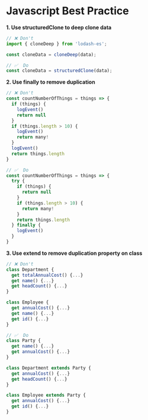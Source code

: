 # Javascript Best Practice 

**1. Use structuredClone to deep clone data**

```javascript
// ❌ Don't 
import { cloneDeep } from 'lodash-es';

const cloneData = cloneDeep(data);

// ✅  Do 
const cloneData = structuredClone(data);
```

**2. Use finally to remove duplication**

```javascript
// ❌ Don't 
const countNumberOfThings = things => {
  if (things) {
    logEvent()
    return null
  }
  if (things.length > 10) {
    logEvent()
    return many!
  }
  logEvent()
  return things.length
}

// ✅  Do
const countNumberOfThings = things => {
  try {
    if (things) {
      return null
    }
    if (things.length > 10) {
      return many!
    }
    return things.length
  } finally {
    logEvent()
  }
}
```

**3. Use extend to remove duplication property on class**
```javascript
// ❌ Don't
class Department {
  get totalAnnualCost() {...}
  get name() {...}
  get headCount() {...}
}

class Employee {
  get annualCost() {...}
  get name() {...}
  get id() {...}
}

// ✅  Do
class Party {
  get name() {...}
  get annualCost() {...}
}

class Department extends Party {
  get annualCost() {...}
  get headCount() {...}
}

class Employee extends Party {
  get annualCost() {...}
  get id() {...}
}
```
